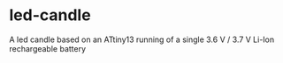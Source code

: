 led-candle
==========

A led candle based on an ATtiny13 running of a single 3.6 V / 3.7 V Li-Ion rechargeable battery
